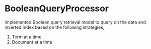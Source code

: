 # BooleanQueryProcessor

Implemented Boolean query retrieval model to query on the data and inverted Index based on the following strategies,
1) Term at a time.
2) Document at a time
